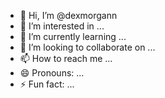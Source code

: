 - 👋 Hi, I’m @dexmorgann
- 👀 I’m interested in ...
- 🌱 I’m currently learning ...
- 💞️ I’m looking to collaborate on ...
- 📫 How to reach me ...
- 😄 Pronouns: ...
- ⚡ Fun fact: ...

<!---
dexmorgann/dexmorgann is a ✨ special ✨ repository because its `README.md` (this file) appears on your GitHub profile.
You can click the Preview link to take a look at your changes.
--->
